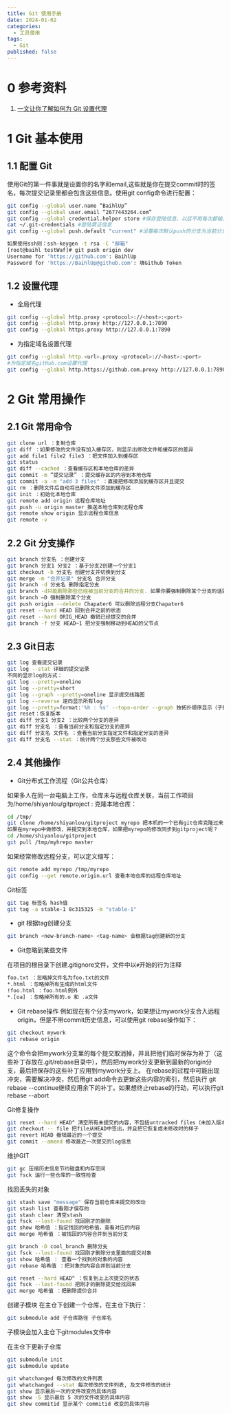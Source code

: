 ```yaml
---
title: Git 使用手册
date: 2024-01-02
categories:
  - 工具使用
tags:
  - Git
published: false
---
```

# 0 参考资料

1. [一文让你了解如何为 Git 设置代理](https://ericclose.github.io/git-proxy-config.html)

# 1 Git 基本使用

## 1.1 配置 Git
使用Git的第一件事就是设置你的名字和email,这些就是你在提交commit时的签名，每次提交记录里都会包含这些信息。使用git config命令进行配置：

```bash
git config --global user.name “BaihlUp”
git config --global user.email “2677443264.com”
git config --global credential.helper store #保存登陆信息，以后不用每次都输入密码
cat ~/.git-credentials #登陆票证信息
git config --global push.default "current" #设置每次默认push的分支为当前分支

如果使用ssh则：ssh-keygen -t rsa -C "邮箱"
[root@baihl testWaf]# git push origin dev
Username for 'https://github.com': BaihlUp
Password for 'https://BaihlUp@github.com': 填Github Token
```

## 1.2 设置代理

- 全局代理

```bash
git config --global http.proxy <protocol>://<host>:<port>
git config --global http.proxy http://127.0.0.1:7890
git config --global https.proxy http://127.0.0.1:7890
```

- 为指定域名设置代理
```bash
git config --global http.<url>.proxy <protocol>://<host>:<port>
#为指定域名gitHub.com设置代理
git config --global http.https://github.com.proxy http://127.0.0.1:7890
```

# 2 Git 常用操作

## 2.1 Git 常用命令

```bash
git clone url ：复制仓库
git diff ：如果修改的文件没有加入缓存区，则显示出修改文件和缓存区的差异
git add file1 file2 file3 ：把文件加入到缓存区
git status
git diff --cached ：查看缓存区和本地仓库的差异
git commit -m “提交记录” ：提交缓存区的内容到本地仓库
git commit -a -m "add 3 files" ：直接把修改添加到缓存区并且提交
git rm ：删除文件后自动将已删除文件添加到缓存区
git init ：初始化本地仓库
git remote add origin 远程仓库地址
git push -u origin master 推送本地仓库到远程仓库
git remote show origin 显示远程仓库信息
git remote -v
```


## 2.2 Git 分支操作

```bash
git branch 分支名 ：创建分支
git branch 分支1 分支2 ：基于分支2创建一个分支1
git checkout -b 分支名 创建分支并切换到分支
git merge -m "合并记录" 分支名 合并分支
git branch -d 分支名 删除指定分支
git branch -d只能删除那些已经被当前分支的合并的分支. 如果你要强制删除某个分支的话就用
git branch –D 强制删除某个分支
git push origin --delete Chapater6 可以删除远程分支Chapater6
git reset --hard HEAD 回到合并之前的状态
git reset --hard ORIG_HEAD 撤销已经提交的合并
git branch -f 分支 HEAD~1 把分支强制移动到HEAD的父节点
```
## 2.3 Git日志

```bash
git log 查看提交记录
git log --stat 详细的提交记录
不同的显示log的方式：
git log --pretty=oneline
git log --pretty=short
git log --graph --pretty=oneline 显示提交线路图
git log --reverse 逆向显示所有log
git log --pretty=format:'%h : %s' --topo-order --graph 按拓扑顺序显示（子提交在父提交前）
git reset：恢复版本
git diff 分支1 分支2 ：比较两个分支的差异
git diff 分支名 ：查看当前分支和指定分支的差异
git diff 分支名 文件名 ：查看当前分支指定文件和指定分支的差异
git diff 分支名 --stat ：统计两个分支那些文件被改动
```

## 2.4 其他操作

- Git分布式工作流程（Git公共仓库）

如果多人在同一台电脑上工作，仓库未与远程仓库关联，当前工作项目为/home/shiyanlou/gitproject :
克隆本地仓库：

```bash
cd /tmp/
git clone /home/shiyanlou/gitproject myrepo 把本机的一个已有git仓库克隆过来
如果在myrepo中做修改，并提交到本地仓库，如果把myrepo的修改同步到gitproject呢？
cd /home/shiyanlou/gitproject
git pull /tmp/myhrepo master
```


如果经常修改远程分支，可以定义缩写：

```bash
git remote add myrepo /tmp/myrepo
git config --get remote.origin.url 查看本地仓库的远程仓库地址
```


Git标签

```bash
git tag 标签名 hash值
git tag -a stable-1 8c315325 -m "stable-1"
```


- git 根据tag创建分支

```bash
git branch <new-branch-name> <tag-name> 会根据tag创建新的分支
```


- Git忽略到某些文件

在项目的根目录下创建.gitignore文件，文件中以`#`开始的行为注释
```bash
foo.txt ：忽略掉文件名为foo.txt的文件
*.html ：忽略掉所有生成的html文件
!foo.html ：foo.html例外
*.[oa] ：忽略掉所有的.o 和 .a文件
```


- Git rebase操作
例如现在有个分支mywork，如果想让mywork分支合入远程origin，但是不带commit历史信息，可以使用git rebase操作如下：

```bash
git checkout mywork
git rebase origin
```

这个命令会把mywork分支里的每个提交取消掉，并且把他们临时保存为补丁（这些补丁存放在.git/rebase目录中），然后把mywork分支更新到最新的origin分支，最后把保存的这些补丁应用到mywork分支上。
在rebase的过程中可能出现冲突，需要解决冲突，然后用git add命令去更新这些内容的索引，然后执行
git rebase --continue继续应用余下的补丁。如果想终止rebase的行动，可以执行git rebase --abort

Git修复操作

```bash
git reset --hard HEAD^ 清空所有未提交的内容，不包括untracked files（未加入版本控制的文件）
git checkout -- file 把file从HEAD中签出，并且把它恢复成未修改时的样子
git revert HEAD 撤销最近的一个提交
git commit --amend 修改最近一次提交的log信息
```


维护GIT

```bash
git gc 压缩历史信息节约磁盘和内存空间
git fsck 运行一些仓库的一致性检查
```


找回丢失的对象

```bash
git stash save "message" 保存当前仓库未提交的改动
git stash list 查看刚才保存的
git stash clear 清空stash
git fsck --lost-found 找回刚才的删除
git show 哈希值 ：指定找回的哈希值，查看对应的内容
git merge 哈希值 ：被找回的内容合并到当前分支
```



```bash
git branch -D cool_branch 删除分支
git fsck --lost-found 找回刚才删除分支里面的提交对象
git show 哈希值 ： 查看一个找到的对象的内容
git rebase 哈希值 ：把对象的内容合并到当前分支

git reset --hard HEAD^ ：恢复到上上次提交的状态
git fsck --lost-found 把刚才的删除提交给找回来
git merge 哈希值 ：把删除提价合并
```


创建子模块
在主仓下创建一个仓库，在主仓下执行：

```bash
git submodule add 子仓库路径 子仓库名
```

子模块会加入主仓下gitmodules文件中


在主仓下更新子仓库

```bash
git submodule init
git submodule update
```


```bash
git whatchanged 每次修改的文件列表
git whatchanged --stat 每次修改的文件列表, 及文件修改的统计
git show 显示最后一次的文件改变的具体内容
git show -5 显示最后 5 次的文件改变的具体内容
git show commitid 显示某个 commitid 改变的具体内容
```

